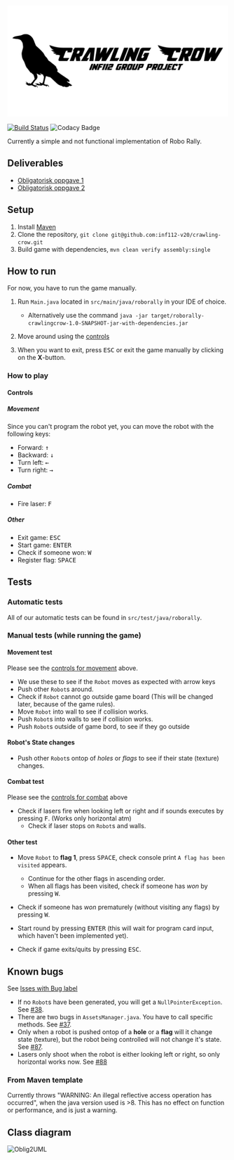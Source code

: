 ![Crawling crow logo](assets/logo.png)

[![Build Status](https://travis-ci.com/inf112-v20/crawling-crow.svg?branch=master)](https://travis-ci.com/inf112-v20/crawling-crow) ![Codacy Badge](https://api.codacy.com/project/badge/Grade/1ef3b79326324c30a5b5b61d5addef5b)

Currently a simple and not functional implementation of Robo Rally.

## Deliverables
-   [Obligatorisk oppgave 1](Deliverables/ObligatoriskOppgave1.md)
-   [Obligatorisk oppgave 2](Deliverables/ObligatoriskOppgave2.md)

## Setup
1.  Install [Maven](https://maven.apache.org/download.cgi)
2.  Clone the repository, `git clone git@github.com:inf112-v20/crawling-crow.git`
3.  Build game with dependencies, `mvn clean verify assembly:single`

## How to run
For now, you have to run the game manually.

1.  Run `Main.java` located in `src/main/java/roborally` in your IDE of choice.
    -   Alternatively use the command `java -jar target/roborally-crawlingcrow-1.0-SNAPSHOT-jar-with-dependencies.jar`

2.  Move around using the [controls](#controls)
3.  When you want to exit, press <kbd>ESC</kbd> or exit the game manually by clicking on the **X**-button.

### How to play
#### Controls
##### Movement
Since you can't program the robot yet, you can move the robot with the following keys:

-   Forward: <kbd>&#8593;</kbd>
-   Backward: <kbd>&#8595;</kbd>
-   Turn left: <kbd>&#8592;</kbd>
-   Turn right: <kbd>&#8594;</kbd>

##### Combat
-   Fire laser: <kbd>F</kbd>

##### Other
-   Exit game: <kbd>ESC</kbd>
-   Start game: <kbd>ENTER</kbd>
-   Check if someone won: <kbd>W</kbd>
-   Register flag: <kbd>SPACE</kbd>

## Tests
### Automatic tests
All of our automatic tests can be found in `src/test/java/roborally`.

### Manual tests (while running the game)
#### Movement test
Please see the [controls for movement](#movement) above.
-   We use these to see if the `Robot` moves as expected with arrow keys
-   Push other `Robot`s around.
-   Check if `Robot` cannot go outside game board (This will be changed later, because of the game rules).
-   Move `Robot` into wall to see if collision works.
-   Push `Robot`s into walls to see if collision works.
-   Push `Robot`s outside of game bord, to see if they go outside

#### Robot's State changes
-   Push other `Robot`s ontop of _holes_ or _flags_ to see if their state (texture) changes.

#### Combat test
Please see the [controls for combat](#combat) above
-   Check if lasers fire when looking left or right and if sounds executes by pressing <kbd>F</kbd>. (Works only horizontal atm)
    -   Check if laser stops on `Robot`s and walls.
    
#### Other test
-   Move `Robot` to **flag 1**, press <kbd>SPACE</kbd>, check console print `A flag has been visited` appears.
    -   Continue for the other flags in ascending order.
    -   When all flags has been visited, check if someone has _won_ by pressing <kbd>W</kbd>.

-   Check if someone has _won_ prematurely (without visiting any flags) by pressing <kbd>W</kbd>.
-   Start round by pressing <kbd>ENTER</kbd> (this will wait for program card input, which haven't been implemented yet).
-   Check if game exits/quits by pressing <kbd>ESC</kbd>.

## Known bugs
See [Isses with Bug label](issues?q=is%3Aissue+is%3Aopen+laser+label%3Abug)
-   If no `Robot`s have been generated, you will get a `NullPointerException`. See [#38](/../../issues/38).
-   There are two bugs in `AssetsManager.java`. You have to call specific methods. See [#37](/../../issues/37).
-   Only when a robot is pushed ontop of a **hole** or a **flag** will it change state (texture), but the robot being controlled will not change it's state. See [#87](/../../issues/87).
-   Lasers only shoot when the robot is either looking left or right, so only horizontal works now. See [#88](/../../issues/88)

### From Maven template
Currently throws "WARNING: An illegal reflective access operation has occurred", 
when the java version used is >8. This has no effect on function or performance, and is just a warning.

## Class diagram
![Oblig2UML](https://user-images.githubusercontent.com/45336748/75541155-b1b1ea80-5a1d-11ea-8a34-e57d7586e76a.png)
